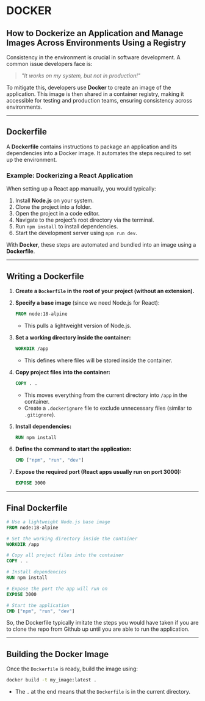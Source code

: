 # **DOCKER**

## **How to Dockerize an Application and Manage Images Across Environments Using a Registry**

Consistency in the environment is crucial in software development. A common issue developers face is:

> *"It works on my system, but not in production!"*

To mitigate this, developers use **Docker** to create an image of the application. This image is then shared in a container registry, making it accessible for testing and production teams, ensuring consistency across environments.

---

## **Dockerfile**

A **Dockerfile** contains instructions to package an application and its dependencies into a Docker image. It automates the steps required to set up the environment.

### **Example: Dockerizing a React Application**

When setting up a React app manually, you would typically:
1. Install **Node.js** on your system.
2. Clone the project into a folder.
3. Open the project in a code editor.
4. Navigate to the project’s root directory via the terminal.
5. Run `npm install` to install dependencies.
6. Start the development server using `npm run dev`.

With **Docker**, these steps are automated and bundled into an image using a **Dockerfile**.

---

## **Writing a Dockerfile**

1. **Create a `Dockerfile` in the root of your project (without an extension).**  
2. **Specify a base image** (since we need Node.js for React):
   
   ```dockerfile
   FROM node:18-alpine
   ```
   - This pulls a lightweight version of Node.js.

3. **Set a working directory inside the container:**
   
   ```dockerfile
   WORKDIR /app
   ```
   - This defines where files will be stored inside the container.

4. **Copy project files into the container:**
   
   ```dockerfile
   COPY . .
   ```
   - This moves everything from the current directory into `/app` in the container.
   - Create a `.dockerignore` file to exclude unnecessary files (similar to `.gitignore`).

5. **Install dependencies:**
   
   ```dockerfile
   RUN npm install
   ```

6. **Define the command to start the application:**
   
   ```dockerfile
   CMD ["npm", "run", "dev"]
   ```

7. **Expose the required port (React apps usually run on port 3000):**
   
   ```dockerfile
   EXPOSE 3000
   ```

---

## **Final Dockerfile**

```dockerfile
# Use a lightweight Node.js base image
FROM node:18-alpine

# Set the working directory inside the container
WORKDIR /app

# Copy all project files into the container
COPY . .

# Install dependencies
RUN npm install

# Expose the port the app will run on
EXPOSE 3000

# Start the application
CMD ["npm", "run", "dev"]
```
So, the Dockerfile typically imitate the steps you would have taken if you are to clone the repo from Github up until you are able to run the application.

---

## **Building the Docker Image**

Once the `Dockerfile` is ready, build the image using:

```sh
docker build -t my_image:latest .
```

- The `.` at the end means that the `Dockerfile` is in the current directory.
